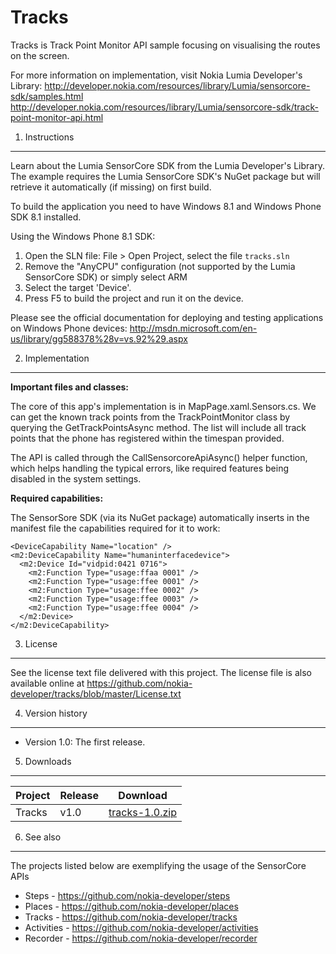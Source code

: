 Tracks
==========

Tracks is Track Point Monitor API sample focusing on visualising the routes on the screen.

For more information on implementation, visit Nokia Lumia Developer's Library: 
http://developer.nokia.com/resources/library/Lumia/sensorcore-sdk/samples.html
http://developer.nokia.com/resources/library/Lumia/sensorcore-sdk/track-point-monitor-api.html

1. Instructions
--------------------------------------------------------------------------------

Learn about the Lumia SensorCore SDK from the Lumia Developer's Library. The
example requires the Lumia SensorCore SDK's NuGet package but will retrieve it
automatically (if missing) on first build.

To build the application you need to have Windows 8.1 and Windows Phone SDK 8.1
installed.

Using the Windows Phone 8.1 SDK:

1. Open the SLN file: File > Open Project, select the file `tracks.sln`
2. Remove the "AnyCPU" configuration (not supported by the Lumia SensorCore SDK)
or simply select ARM
3. Select the target 'Device'.
4. Press F5 to build the project and run it on the device.

Please see the official documentation for
deploying and testing applications on Windows Phone devices:
http://msdn.microsoft.com/en-us/library/gg588378%28v=vs.92%29.aspx


2. Implementation
--------------------------------------------------------------------------------

**Important files and classes:**

The core of this app's implementation is in MapPage.xaml.Sensors.cs. We can get 
the known track points from the TrackPointMonitor class by querying the 
GetTrackPointsAsync method. The list will include all track points that the phone 
has registered within the timespan provided.

The API is called through the CallSensorcoreApiAsync() helper function, which helps
handling the typical errors, like required features being disabled in the system
settings.

**Required capabilities:**

The SensorSore SDK (via its NuGet package) automatically inserts in the manifest
file the capabilities required for it to work:

    <DeviceCapability Name="location" />
    <m2:DeviceCapability Name="humaninterfacedevice">
      <m2:Device Id="vidpid:0421 0716">
        <m2:Function Type="usage:ffaa 0001" />
        <m2:Function Type="usage:ffee 0001" />
        <m2:Function Type="usage:ffee 0002" />
        <m2:Function Type="usage:ffee 0003" />
        <m2:Function Type="usage:ffee 0004" />
      </m2:Device>
    </m2:DeviceCapability>
	
	
3. License
--------------------------------------------------------------------------------

See the license text file delivered with this project. The license file is also
available online at https://github.com/nokia-developer/tracks/blob/master/License.txt


4. Version history
--------------------------------------------------------------------------------

* Version 1.0: The first release.

5. Downloads
---------

| Project | Release | Download |
| ------- | --------| -------- |
| Tracks | v1.0 | [tracks-1.0.zip](https://github.com/nokia-developer/tracks/archive/v1.0.zip) |


6. See also
--------------------------------------------------------------------------------

The projects listed below are exemplifying the usage of the SensorCore APIs

* Steps -  https://github.com/nokia-developer/steps
* Places - https://github.com/nokia-developer/places
* Tracks - https://github.com/nokia-developer/tracks
* Activities - https://github.com/nokia-developer/activities
* Recorder - https://github.com/nokia-developer/recorder


